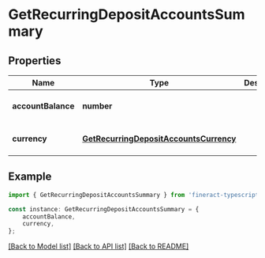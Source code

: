 # GetRecurringDepositAccountsSummary


## Properties

Name | Type | Description | Notes
------------ | ------------- | ------------- | -------------
**accountBalance** | **number** |  | [optional] [default to undefined]
**currency** | [**GetRecurringDepositAccountsCurrency**](GetRecurringDepositAccountsCurrency.md) |  | [optional] [default to undefined]

## Example

```typescript
import { GetRecurringDepositAccountsSummary } from 'fineract-typescript-client';

const instance: GetRecurringDepositAccountsSummary = {
    accountBalance,
    currency,
};
```

[[Back to Model list]](../README.md#documentation-for-models) [[Back to API list]](../README.md#documentation-for-api-endpoints) [[Back to README]](../README.md)

